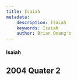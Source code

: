 ```yaml
---
title: Isaiah
metadata:
    description: Isaiah
    keywords: Isaiah
    author: Brian Onang'o
---
```


#### Isaiah

## 2004 Quater 2
